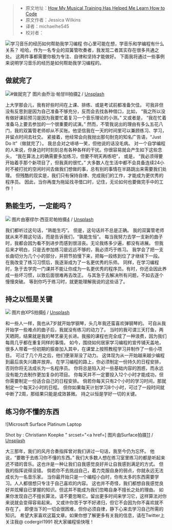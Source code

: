 > -   原文地址：[How My Musical Training Has Helped Me Learn How to Code](https://www.freecodecamp.org/news/how-my-musical-training-helped-me-learn-how-to-code/)
> -   原文作者：Jessica Wilkins
> -   译者：michaelhe545
> -   校对者：

![学习音乐的经历如何帮助我学习编程](https://images.unsplash.com/photo-1513883049090-d0b7439799bf?crop=entropy&cs=tinysrgb&fit=max&fm=jpg&ixid=MXwxMTc3M3wwfDF8c2VhcmNofDN8fHBpYW5vfGVufDB8fHw&ixlib=rb-1.2.1&q=80&w=2000)
你心里可能在想，学音乐和学编程有什么关系？
哈哈，作为一名专业的双簧管吹奏者，我发现二者其实存在很多共通之处。
这两件事都需要你极为专注、自律和坚持才能做好。
下面我将通过一些事例来说明学习音乐的经历是如何帮助我学习编程的。
## 做就完了
![#做就完了](https://images.unsplash.com/photo-1523309375637-b3f4f2347f2d?crop=entropy&cs=tinysrgb&fit=max&fm=jpg&ixid=MXwxMTc3M3wwfDF8c2VhcmNofDN8fG5pa2V8ZW58MHx8fA&ixlib=rb-1.2.1&q=80&w=2000)
图片由乔治·帕甘III拍摄[2]  /  [Unsplash][3]

上大学那会儿，我有好些时间在上课、排练、或是考试前都准备欠佳。
可我非但没有反思到是因为自己准备不够充分，反而会去找各种借口，比如，
“我之所以没有做好课前预习是因为我要忙着复习一个音乐理论的小测。”
又或者是，
“我在忙着准备马上要去参加的一个很重要的试演。”
然而，不管我说出的理由有多么五花八门，我的双簧管老师却从不买账。他坚信我在一天的时间里可以兼顾练习、学习，并留点时间去社交。
紧接着，他经常会向我抛出那句耐克的知名广告语，“Just Do It”（做就完了）。
我总会对之哧哧一笑，但他说的话没毛病。
对一个自学编程的人来说，你身边时时刻刻总有各种各样的干扰。你很容易就会产生如下这些念头，
“我在算法上的确需要多加练习，但要不明天再练吧”，
或是，
“我必须得要开始着手那个新项目了，但我真的很忙。”
大多数人在生活中都不会具备连续24小时不被打扰的空闲时间去做我们想做的事，总有别的事情在半路跳出来需要我们处理。
但残酷的现实是，我们只有保持自律、完成我们的工作，才能成为更优秀的程序员。
因此，当你再度为拖延找寻借口时，记住，无论如何也要做完手中的工作！
## 熟能生巧，一定能吗？
![](https://images.unsplash.com/photo-1551696785-927d4ac2d35b?crop=entropy&cs=tinysrgb&fit=max&fm=jpg&ixid=MXwxMTc3M3wwfDF8c2VhcmNofDJ8fG9yY2hlc3RyYXxlbnwwfHx8&ixlib=rb-1.2.1&q=80&w=2000)
图片由塞缪尔·西亚尼帕拍摄[4]  /  [Unsplash][5]

我们都听过这句话，“熟能生巧”。
但是，这句话并不总是正确。
我的双簧管老师就从来不屑这句话，而是告诉我们，“孰能生恒”。
每当我努力去学一支新的曲子时，我都会因为看不到进步而感到很沮丧。无论我练多少遍，都没有进展。
但我后来才明白，只是去参加练习是远远不够的，我必须巧于练习。
我学会了把一支长曲切分为几个小的部分，并把节拍慢下来，把每一段练到位了才继续下一段。
在我改变了练习习惯后，我逐渐成为了一名更优秀的乐师。
同样，在学习编程时，急于去学完一门课并不能让你成为一名更优秀的程序员。有时，你还会因此养成一些坏习惯，以致后面很难再去改正。
与其急于去解决所有问题，不如去逐个慢慢突破。
等到你巧于练习时，就更能理解我说的这些话了。
## 持之以恒是关键
![](https://images.unsplash.com/photo-1593642532400-2682810df593?crop=entropy&cs=tinysrgb&fit=max&fm=jpg&ixid=MXwxMTc3M3wwfDF8c2VhcmNofDI0fHxvZmZpY2V8ZW58MHx8fA&ixlib=rb-1.2.1&q=80&w=2000)
图片由XPS拍摄[6]  /  [Unsplash][7]

和一些人一样，我也从7岁就开始学钢琴，头几年我还蛮喜欢弹钢琴的。
可自从我开始学一些难点的曲子后，我就没有练习的动力了。
当时的我可谓三天打鱼，两天晒网，结果就是我的琴艺豪无长进。我报的课程也完全成了一种浪费，因为我们每周几乎都在重复同样的事情。
如今，围绕如何居家学习编程的宣传铺天盖地，很多人带着一份初期的振奋加入其中，在课堂上按照教程学习并制作了一些小项目。
可过了几个月之后，他们便渐渐没了动力。
这体现为从一开始越来越少编程到最后丧失兴趣并放弃。
在学习编程的路上，你必须制定一份持久的日程安排，否则你将无法成长为一名程序员。
你将总是陷入对一些基础内容的困惑，而永远没有能力去制作更加复杂的项目。
你每天并不一定要投入12个小时才能成功，但你需要制定一份适合自己的日程安排。
倘若你每天只有2个小时的学习时间，那就制定一个每天2小时的日程。
但你如果每天计划学习8个小时，可过了一段时间就中断了2周，那结果只能是成效甚微。
持之以恒是学好一切的关键。
## 练习你不懂的东西
![Microsoft Surface Platinum Laptop <p>Shot by : Christiann Koepke " srcset="<a href=]
图片由Surface拍摄[11]  /  [Unsplash][12]

大三那年，我们的风月合奏指挥曾对我们讲过一句话，我至今仍为忘怀。
他说，“要敢于去练习你不懂的东西。”
我们大多数人想在练习室里练习的都是听起来还不错的音乐。这也许是一种让我们自我感觉良好并让自我感到满足的方式。
但我的指挥说得没错。
倘若你不去挑战自己，着力克服自身的弱点，你就永远无法成长为一名音乐家。
当你最开始只是一个编程小白时，你有太多的东西需要学习。人人都很想只专注于自己喜欢的内容。
这也并不奇怪，我们都想自我感觉良好并炫耀自已掌握的知识。但这并不能成为我们忽略自身不擅长之处的理由。
如果你发现自己不擅长算法，请不要忽略它。留出更多时间来学习它，这样算法对你来说就会变得容易起来。
又或许你苦于学不好递归，但它不会因为你不喜欢就不存在了。
即便当下的一切会很困难，但你必须自律，静下心来去学习自己所需的知识。
希望大家喜欢这篇文章。如果你想了解更多有关我的信息，请在Twitter上关注我@ codergirl1991
祝大家编程愉快哦！

[1]: https://en.wikipedia.org/wiki/Oboe

[2]: https://unsplash.com/@gpthree?utm_source=ghost&utm_medium=referral&utm_campaign=api-credit

[3]: https://unsplash.com/?utm_source=ghost&utm_medium=referral&utm_campaign=api-credit

[4]: https://unsplash.com/@samthewam24?utm_source=ghost&utm_medium=referral&utm_campaign=api-credit

[5]: https://unsplash.com/?utm_source=ghost&utm_medium=referral&utm_campaign=api-credit

[6]: https://unsplash.com/@xps?utm_source=ghost&utm_medium=referral&utm_campaign=api-credit

[7]: https://unsplash.com/?utm_source=ghost&utm_medium=referral&utm_campaign=api-credit

[8]: https://images.unsplash.com/photo-1587613863965-74d82b39ef79?crop=entropy&cs=tinysrgb&fit=max&fm=jpg&ixid=MXwxMTc3M3wwfDF8c2VhcmNofDh8fHN0dWR5fGVufDB8fHw&ixlib=rb-1.2.1&q=80&w=1000

[9]: https://images.unsplash.com/photo-1587613863965-74d82b39ef79?crop=entropy&cs=tinysrgb&fit=max&fm=jpg&ixid=MXwxMTc3M3wwfDF8c2VhcmNofDh8fHN0dWR5fGVufDB8fHw&ixlib=rb-1.2.1&q=80&w=1600

[10]: https://images.unsplash.com/photo-1587613863965-74d82b39ef79?crop=entropy&cs=tinysrgb&fit=max&fm=jpg&ixid=MXwxMTc3M3wwfDF8c2VhcmNofDh8fHN0dWR5fGVufDB8fHw&ixlib=rb-1.2.1&q=80&w=2400

[11]: https://unsplash.com/@surface?utm_source=ghost&utm_medium=referral&utm_campaign=api-credit

[12]: https://unsplash.com/?utm_source=ghost&utm_medium=referral&utm_campaign=api-credit
